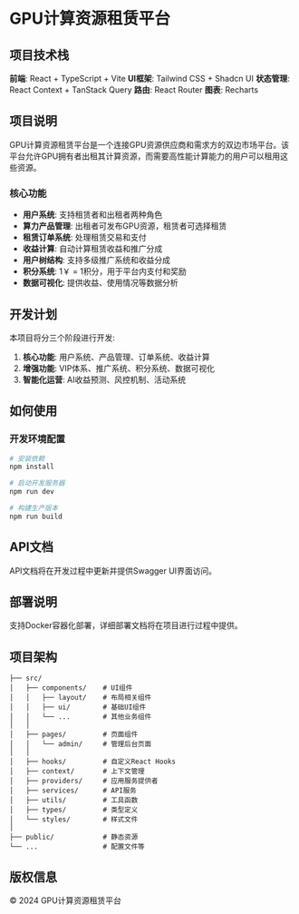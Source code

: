 
# GPU计算资源租赁平台

## 项目技术栈

**前端**: React + TypeScript + Vite
**UI框架**: Tailwind CSS + Shadcn UI
**状态管理**: React Context + TanStack Query
**路由**: React Router
**图表**: Recharts

## 项目说明

GPU计算资源租赁平台是一个连接GPU资源供应商和需求方的双边市场平台。该平台允许GPU拥有者出租其计算资源，而需要高性能计算能力的用户可以租用这些资源。

### 核心功能

- **用户系统**: 支持租赁者和出租者两种角色
- **算力产品管理**: 出租者可发布GPU资源，租赁者可选择租赁
- **租赁订单系统**: 处理租赁交易和支付
- **收益计算**: 自动计算租赁收益和推广分成
- **用户树结构**: 支持多级推广系统和收益分成
- **积分系统**: 1￥ = 1积分，用于平台内支付和奖励
- **数据可视化**: 提供收益、使用情况等数据分析

## 开发计划

本项目将分三个阶段进行开发:

1. **核心功能**: 用户系统、产品管理、订单系统、收益计算
2. **增强功能**: VIP体系、推广系统、积分系统、数据可视化
3. **智能化运营**: AI收益预测、风控机制、活动系统

## 如何使用

### 开发环境配置

```sh
# 安装依赖
npm install

# 启动开发服务器
npm run dev

# 构建生产版本
npm run build
```

## API文档

API文档将在开发过程中更新并提供Swagger UI界面访问。

## 部署说明

支持Docker容器化部署，详细部署文档将在项目进行过程中提供。

## 项目架构

```
├── src/
│   ├── components/    # UI组件
│   │   ├── layout/    # 布局相关组件
│   │   ├── ui/        # 基础UI组件
│   │   └── ...        # 其他业务组件
│   │
│   ├── pages/         # 页面组件
│   │   └── admin/     # 管理后台页面
│   │
│   ├── hooks/         # 自定义React Hooks
│   ├── context/       # 上下文管理
│   ├── providers/     # 应用服务提供者
│   ├── services/      # API服务
│   ├── utils/         # 工具函数
│   ├── types/         # 类型定义
│   └── styles/        # 样式文件
│
├── public/            # 静态资源
└── ...                # 配置文件等
```

## 版权信息

© 2024 GPU计算资源租赁平台
